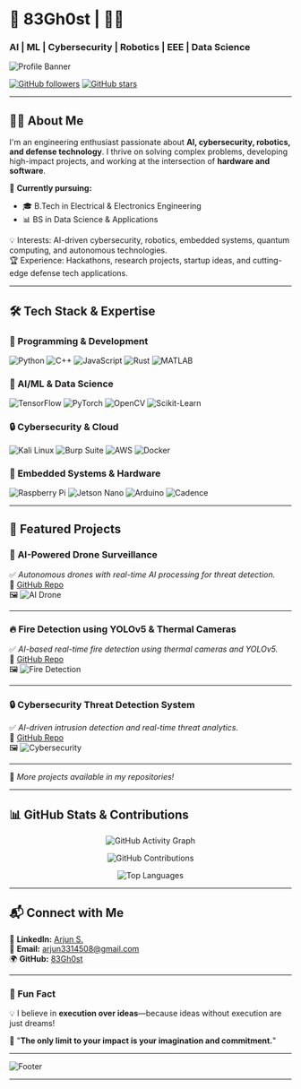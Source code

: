 
# 🚀 83Gh0st | 👨‍💻  
### **AI | ML | Cybersecurity | Robotics | EEE | Data Science**  

![Profile Banner](https://user-images.githubusercontent.com/99184393/200238008-b1e8df69-08d8-4b2d-9091-fd93b1e0f8de.gif)

[![GitHub followers](https://img.shields.io/github/followers/83Gh0st?style=social)](https://github.com/83Gh0st)
[![GitHub stars](https://img.shields.io/github/stars/83Gh0st?style=social)](https://github.com/83Gh0st?tab=repositories)

---

## **👨‍🎓 About Me**

I'm an engineering enthusiast passionate about **AI, cybersecurity, robotics, and defense technology**. I thrive on solving complex problems, developing high-impact projects, and working at the intersection of **hardware and software**.  

🔬 **Currently pursuing:**  
- 🎓 B.Tech in Electrical & Electronics Engineering 
- 📊 BS in Data Science & Applications  

💡 Interests: AI-driven cybersecurity, robotics, embedded systems, quantum computing, and autonomous technologies.  
🏆 Experience: Hackathons, research projects, startup ideas, and cutting-edge defense tech applications.  

---

## 🛠 Tech Stack & Expertise

### 🚀 Programming & Development
![Python](https://img.shields.io/badge/Python-3776AB?style=flat-square&logo=python&logoColor=white)
![C++](https://img.shields.io/badge/C%2B%2B-00599C?style=flat-square&logo=c%2B%2B&logoColor=white)
![JavaScript](https://img.shields.io/badge/JavaScript-F7DF1E?style=flat-square&logo=javascript&logoColor=black)
![Rust](https://img.shields.io/badge/Rust-000000?style=flat-square&logo=rust&logoColor=white)
![MATLAB](https://img.shields.io/badge/MATLAB-0076A8?style=flat-square&logo=mathworks&logoColor=white)

### 🤖 AI/ML & Data Science
![TensorFlow](https://img.shields.io/badge/TensorFlow-FF6F00?style=flat-square&logo=tensorflow&logoColor=white)
![PyTorch](https://img.shields.io/badge/PyTorch-EE4C2C?style=flat-square&logo=pytorch&logoColor=white)
![OpenCV](https://img.shields.io/badge/OpenCV-5C3EE8?style=flat-square&logo=opencv&logoColor=white)
![Scikit-Learn](https://img.shields.io/badge/Scikit--Learn-F7931E?style=flat-square&logo=scikit-learn&logoColor=white)

### 🔒 Cybersecurity & Cloud
![Kali Linux](https://img.shields.io/badge/Kali_Linux-557C94?style=flat-square&logo=kalilinux&logoColor=white)
![Burp Suite](https://img.shields.io/badge/Burp_Suite-FF7139?style=flat-square&logo=burpsuite&logoColor=white)
![AWS](https://img.shields.io/badge/AWS-232F3E?style=flat-square&logo=amazonaws&logoColor=white)
![Docker](https://img.shields.io/badge/Docker-2496ED?style=flat-square&logo=docker&logoColor=white)

### 🔧 Embedded Systems & Hardware
![Raspberry Pi](https://img.shields.io/badge/Raspberry_Pi-A22846?style=flat-square&logo=raspberrypi&logoColor=white)
![Jetson Nano](https://img.shields.io/badge/Jetson_Nano-76B900?style=flat-square&logo=nvidia&logoColor=white)
![Arduino](https://img.shields.io/badge/Arduino-00979D?style=flat-square&logo=arduino&logoColor=white)
![Cadence](https://img.shields.io/badge/Cadence-FF0000?style=flat-square&logo=cadence&logoColor=white)

---

## 📌 Featured Projects

### 🚀 **AI-Powered Drone Surveillance**  
✅ *Autonomous drones with real-time AI processing for threat detection.*  
📌 [GitHub Repo](https://github.com/83Gh0st/AI-Drone-Surveillance)  
🖼️ ![AI Drone](https://source.unsplash.com/600x300/?drone,technology)

---

### 🔥 **Fire Detection using YOLOv5 & Thermal Cameras**  
✅ *AI-based real-time fire detection using thermal cameras and YOLOv5.*  
📌 [GitHub Repo](https://github.com/83Gh0st/Fire-Detection-Thermal)  
🖼️ ![Fire Detection](https://source.unsplash.com/600x300/?fire,thermal-imaging)

---

### 🔒 **Cybersecurity Threat Detection System**  
✅ *AI-driven intrusion detection and real-time threat analytics.*  
📌 [GitHub Repo](https://github.com/83Gh0st/CyberThreat-Detector)  
🖼️ ![Cybersecurity](https://source.unsplash.com/600x300/?cybersecurity,technology)

---



📌 *More projects available in my repositories!*  

---

## **📊 GitHub Stats & Contributions**  

<p align="center">
  <img src="https://github-readme-activity-graph.vercel.app/graph?username=83Gh0st&theme=radical" alt="GitHub Activity Graph" />
</p>
<p align="center">
  <img src="https://github-profile-summary-cards.vercel.app/api/cards/profile-details?username=83Gh0st&theme=radical" alt="GitHub Contributions" />
</p>
<p align="center">
  <img src="https://github-readme-stats.vercel.app/api/top-langs/?username=83Gh0st&layout=compact&theme=radical" alt="Top Languages" />
</p>

---

## **📬 Connect with Me**  

📌 **LinkedIn:** [Arjun S.](https://www.linkedin.com/in/arjun-s-a884b8258)  
📧 **Email:** [arjun3314508@gmail.com](mailto:arjun3314508@gmail.com)  
🌍 **GitHub:** [83Gh0st](https://github.com/83Gh0st)  

---

### **🎯 Fun Fact**  
💡 I believe in **execution over ideas**—because ideas without execution are just dreams!  

🚀 "**The only limit to your impact is your imagination and commitment.**"  

---

![Footer](https://user-images.githubusercontent.com/99184393/200238008-b1e8df69-08d8-4b2d-9091-fd93b1e0f8de.gif)

---
